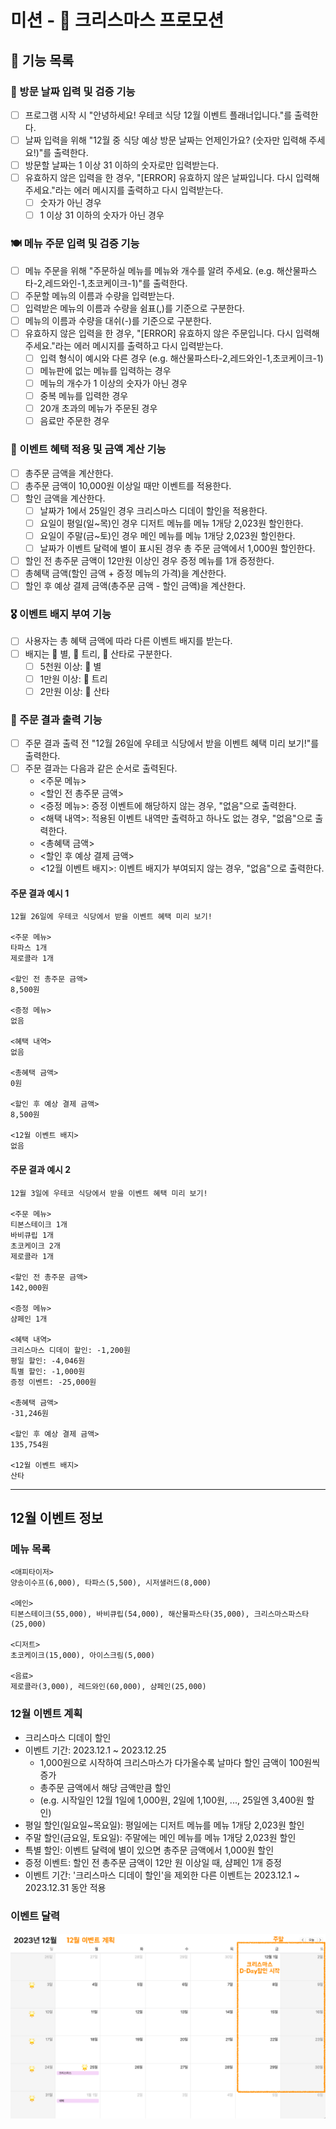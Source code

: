 # 미션 - 🎄 크리스마스 프로모션

## 🚀 기능 목록
### 📅 방문 날짜 입력 및 검증 기능
- [ ] 프로그램 시작 시 "안녕하세요! 우테코 식당 12월 이벤트 플래너입니다."를 출력한다.
- [ ] 날짜 입력을 위해 "12월 중 식당 예상 방문 날짜는 언제인가요? (숫자만 입력해 주세요!)"를 출력한다.
- [ ] 방문할 날짜는 1 이상 31 이하의 숫자로만 입력받는다.
- [ ] 유효하지 않은 입력을 한 경우, "[ERROR] 유효하지 않은 날짜입니다. 다시 입력해 주세요."라는 에러 메시지를 출력하고 다시 입력받는다.
    - [ ] 숫자가 아닌 경우
    - [ ] 1 이상 31 이하의 숫자가 아닌 경우

### 🍽️ 메뉴 주문 입력 및 검증 기능
- [ ] 메뉴 주문을 위해 "주문하실 메뉴를 메뉴와 개수를 알려 주세요. (e.g. 해산물파스타-2,레드와인-1,초코케이크-1)"를 출력한다.
- [ ] 주문할 메뉴의 이름과 수량을 입력받는다.
- [ ] 입력받은 메뉴의 이름과 수량을 쉼표(,)를 기준으로 구분한다.
- [ ] 메뉴의 이름과 수량을 대쉬(-)를 기준으로 구분한다.
- [ ] 유효하지 않은 입력을 한 경우, "[ERROR] 유효하지 않은 주문입니다. 다시 입력해 주세요."라는 에러 메시지를 출력하고 다시 입력받는다.
    - [ ] 입력 형식이 예시와 다른 경우 (e.g. 해산물파스타-2,레드와인-1,초코케이크-1)
    - [ ] 메뉴판에 없는 메뉴를 입력하는 경우
    - [ ] 메뉴의 개수가 1 이상의 숫자가 아닌 경우
    - [ ] 중복 메뉴를 입력한 경우
    - [ ] 20개 초과의 메뉴가 주문된 경우
    - [ ] 음료만 주문한 경우

### 🎁 이벤트 혜택 적용 및 금액 계산 기능
- [ ] 총주문 금액을 계산한다.
- [ ] 총주문 금액이 10,000원 이상일 때만 이벤트를 적용한다.
- [ ] 할인 금액을 계산한다.
    - [ ] 날짜가 1에서 25일인 경우 크리스마스 디데이 할인을 적용한다.
    - [ ] 요일이 평일(일~목)인 경우 디저트 메뉴를 메뉴 1개당 2,023원 할인한다.
    - [ ] 요일이 주말(금~토)인 경우 메인 메뉴를 메뉴 1개당 2,023원 할인한다.
    - [ ] 날짜가 이벤트 달력에 별이 표시된 경우 총 주문 금액에서 1,000원 할인한다.
- [ ] 할인 전 총주문 금액이 12만원 이상인 경우 증정 메뉴를 1개 증정한다.
- [ ] 총혜택 금액(할인 금액 + 증정 메뉴의 가격)을 계산한다.
- [ ] 할인 후 예상 결제 금액(총주문 금액 - 할인 금액)을 계산한다.

### 🎖️ 이벤트 배지 부여 기능
- [ ] 사용자는 총 혜택 금액에 따라 다른 이벤트 배지를 받는다.
- [ ] 배지는 🌟 별, 🎄 트리, 🎅 산타로 구분한다.
    - [ ] 5천원 이상: 🌟 별
    - [ ] 1만원 이상: 🎄 트리
    - [ ] 2만원 이상: 🎅 산타

### 📜 주문 결과 출력 기능
- [ ] 주문 결과 출력 전 "12월 26일에 우테코 식당에서 받을 이벤트 혜택 미리 보기!"를 출력한다.
- [ ] 주문 결과는 다음과 같은 순서로 출력된다.
    - <주문 메뉴>
    - <할인 전 총주문 금액>
    - <증정 메뉴>: 증정 이벤트에 해당하지 않는 경우, "없음"으로 출력한다.
    - <해택 내역>: 적용된 이벤트 내역만 출력하고 하나도 없는 경우, "없음"으로 출력한다.
    - <총혜택 금액>
    - <할인 후 예상 결제 금액>
    - <12월 이벤트 배지>: 이벤트 배지가 부여되지 않는 경우, "없음"으로 출력한다.

#### 주문 결과 예시 1
```
12월 26일에 우테코 식당에서 받을 이벤트 혜택 미리 보기!
 
<주문 메뉴>
타파스 1개
제로콜라 1개

<할인 전 총주문 금액>
8,500원
 
<증정 메뉴>
없음
 
<혜택 내역>
없음
 
<총혜택 금액>
0원
 
<할인 후 예상 결제 금액>
8,500원
 
<12월 이벤트 배지>
없음
```

#### 주문 결과 예시 2
```
12월 3일에 우테코 식당에서 받을 이벤트 혜택 미리 보기!
 
<주문 메뉴>
티본스테이크 1개
바비큐립 1개
초코케이크 2개
제로콜라 1개
 
<할인 전 총주문 금액>
142,000원
 
<증정 메뉴>
샴페인 1개
 
<혜택 내역>
크리스마스 디데이 할인: -1,200원
평일 할인: -4,046원
특별 할인: -1,000원
증정 이벤트: -25,000원
 
<총혜택 금액>
-31,246원
 
<할인 후 예상 결제 금액>
135,754원
 
<12월 이벤트 배지>
산타
```
---
## 12월 이벤트 정보
### 메뉴 목록
```
<애피타이저>
양송이수프(6,000), 타파스(5,500), 시저샐러드(8,000)

<메인>
티본스테이크(55,000), 바비큐립(54,000), 해산물파스타(35,000), 크리스마스파스타(25,000)

<디저트>
초코케이크(15,000), 아이스크림(5,000)

<음료>
제로콜라(3,000), 레드와인(60,000), 샴페인(25,000)
```

### 12월 이벤트 계획
- 크리스마스 디데이 할인
- 이벤트 기간: 2023.12.1 ~ 2023.12.25
    - 1,000원으로 시작하여 크리스마스가 다가올수록 날마다 할인 금액이 100원씩 증가
    - 총주문 금액에서 해당 금액만큼 할인
    - (e.g. 시작일인 12월 1일에 1,000원, 2일에 1,100원, ..., 25일엔 3,400원 할인)
- 평일 할인(일요일~목요일): 평일에는 디저트 메뉴를 메뉴 1개당 2,023원 할인
- 주말 할인(금요일, 토요일): 주말에는 메인 메뉴를 메뉴 1개당 2,023원 할인
- 특별 할인: 이벤트 달력에 별이 있으면 총주문 금액에서 1,000원 할인
- 증정 이벤트: 할인 전 총주문 금액이 12만 원 이상일 때, 샴페인 1개 증정
- 이벤트 기간: '크리스마스 디데이 할인'을 제외한 다른 이벤트는 2023.12.1 ~ 2023.12.31 동안 적용

### 이벤트 달력
![](../image.png)